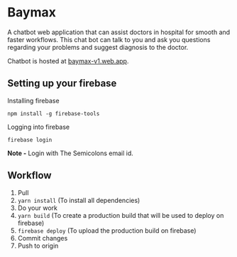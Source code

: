 # Baymax

A chatbot web application that can assist doctors in hospital for smooth and faster workflows. This chat bot can talk to you and ask you questions regarding your problems and suggest diagnosis to the doctor.

Chatbot is hosted at [baymax-v1.web.app](https://baymax-v1.web.app/).

## Setting up your firebase

Installing firebase

`npm install -g firebase-tools`

Logging into firebase

`firebase login`

**Note -** Login with The Semicolons email id.

## Workflow

1. Pull
2. `yarn install` (To install all dependencies)
3. Do your work
4. `yarn build` (To create a production build that will be used to deploy on firebase)
5. `firebase deploy` (To upload the production build on firebase)
6. Commit changes
7. Push to origin
